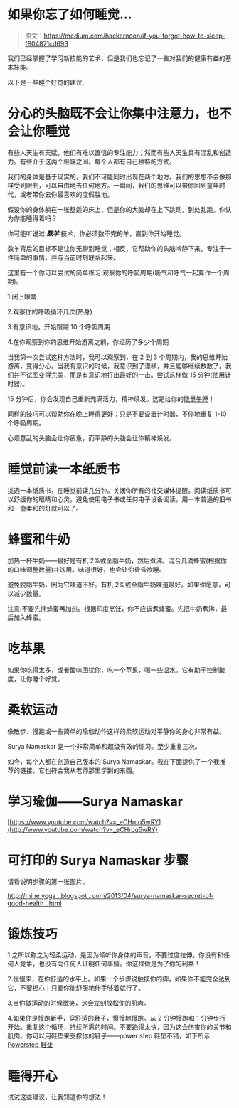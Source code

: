 # 如果你忘了如何睡觉…

> 原文：<https://medium.com/hackernoon/if-you-forgot-how-to-sleep-f804871cd693>

我们已经掌握了学习新技能的艺术，但是我们也忘记了一些对我们的健康有益的基本技能。

以下是一些睡个好觉的建议:

# 分心的头脑既不会让你集中注意力，也不会让你睡觉

有些人天生有天赋，他们有难以置信的专注能力；然而有些人天生具有混乱和创造力。有些介于这两个极端之间。每个人都有自己独特的方式。

我们的身体是基于现实的，我们不可能同时出现在两个地方。我们的思想不会像那样受到限制，可以自由地去任何地方。一瞬间，我们的思维可以带你回到童年时代，或者带你去你最喜欢的度假胜地。

假设你的身体躺在一张舒适的床上，但是你的大脑却在上下跳动，到处乱跑。你认为你能睡得着吗？

你可能听说过 ***数羊*** 技术，你必须数不完的羊，直到你开始睡觉。

数羊背后的目标不是让你无聊到睡觉；相反，它帮助你的头脑冷静下来，专注于一件简单的事情，并与当前时刻联系起来。

这里有一个你可以尝试的简单练习:观察你的呼吸周期(吸气和呼气一起算作一个周期)。

1.闭上眼睛

2.观察你的呼吸循环几次(热身)

3.有意识地，开始跟踪 10 个呼吸周期

4.在你观察到你的思维开始游离之前，你经历了多少个周期

当我第一次尝试这种方法时，我可以观察到，在 2 到 3 个周期内，我的思维开始游离，变得分心。当我有意识的时候，我意识到了漂移，并且能够继续数数了。我们并不试图变得完美，而是有意识地打出最好的一击。尝试这样做 15 分钟(使用计时器)。

15 分钟后，你会发现自己重新充满活力，精神焕发。这是给你的[能量午睡](https://hackernoon.com/tagged/power-nap)！

同样的技巧可以帮助你在晚上睡得更好；只是不要设置计时器，不停地重复 1-10 个呼吸周期。

心烦意乱的头脑会让你疲惫，而平静的头脑会让你精神焕发。

# 睡觉前读一本纸质书

挑选一本纸质书，在睡觉前读几分钟。关闭你所有的社交媒体提醒。阅读纸质书可以舒缓你的眼睛和心灵。避免使用电子书或任何电子设备阅读。用一本普通的旧书和一盏柔和的灯就可以了。

# 蜂蜜和牛奶

加热一杯牛奶——最好是有机 2%或全脂牛奶，然后煮沸。混合几滴蜂蜜(根据你的口味调整数量)并饮用。味道很好，也会让你昏昏欲睡。

避免脱脂牛奶，因为它味道不好。有机 2%或全脂牛奶味道最好。如果你愿意，可以减少数量。

注意:不要先拌蜂蜜再加热。根据印度烹饪，你不应该煮蜂蜜。先把牛奶煮沸，最后加入蜂蜜。

# 吃苹果

如果你吃得太多，或者酸味困扰你，吃一个苹果，喝一些温水。它有助于控制酸度，让你睡个好觉。

# 柔软运动

像散步、慢跑或一些简单的瑜伽动作这样的柔软运动对平静你的身心非常有益。

Surya Namaskar 是一个非常简单和超级有效的练习。至少重复三次。

如今，每个人都在创造自己版本的 Surya Namaskar。我在下面提供了一个我推荐的链接，它也符合我从老师那里学到的东西。

# 学习瑜伽——Surya Namaskar

[https://www.youtube.com/watch?v=_eCHrcq5wRY](http://www.youtube.com/watch?v=_eCHrcq5wRY)

# 可打印的 Surya Namaskar 步骤

请看说明步骤的第一张图片。

[http://mine yoga . blogspot . com/2013/04/surya-namaskar-secret-of-good-health . html](http://mineyoga.blogspot.com/2013/04/surya-namaskar-secret-of-good-health.html)

# 锻炼技巧

1.之所以称之为轻柔运动，是因为倾听你身体的声音，不要过度拉伸。你没有和任何人竞争，也没有向任何人证明任何事情。你这样做是为了你的利益！

2.慢慢来，在你舒适的水平上。如果一个步骤说触摸你的脚，如果你不能完全达到它，不要担心！只要你能舒服地伸手够着就行了。

3.当你做运动的时候微笑，这会立刻放松你的肌肉。

4.如果你是慢跑新手，穿舒适的鞋子，慢慢地慢跑。从 2 分钟慢跑和 1 分钟步行开始。重复这个循环，持续所需的时间。不要跑得太快，因为这会伤害你的关节和肌肉。你可以用鞋垫来支撑你的鞋子——power step 鞋垫不错，如下所示: [Powerstep 鞋垫](http://www.amazon.com/Powerstep-Orthotic-Insoles-Original-12-13-5/dp/B00DNGZK3A)

# 睡得开心

试试这些建议，让我知道你的想法！